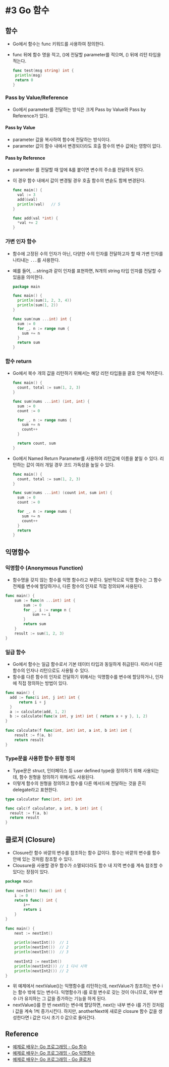 # #3 Go 함수

## 함수

- Go에서 함수는 func 키워드를 사용하여 정의한다.
- func 뒤에 함수 명을 적고, ()에 전달할 parameter를 적으며, () 뒤에 리턴 타입을 적는다.

   ```go
  func test(msg string) int {
    println(msg)
    return 0
  }
  ```

### Pass by Value/Reference

- Go에서 parameter를 전달하는 방식은 크게 Pass by Value와 Pass by Reference가 있다.

#### Pass by Value

- parameter 값을 복사하여 함수에 전달하는 방식이다.
- parameter 값이 함수 내에서 변경되더라도 호출 함수의 변수 값에는 영향이 없다.

#### Pass by Reference

- parameter 를 전달할 때 앞에 &를 붙이면 변수의 주소를 전달하게 된다.
- 이 경우 함수 내에서 값이 변경될 경우 호출 함수의 변숟도 함께 변경된다.

  ```go  
  func main() {
    val := 3
    add(&val)
    println(val)   // 5
  }

  func add(val *int) {
    *val += 2
  }
  ```

### 가변 인자 함수

- 함수에 고정된 수의 인자가 아닌, 다양한 수의 인자를 전달하고자 할 때 가변 인자를 나타내는 `...`를 사용한다.
- 예를 들어, ...string과 같이 인자를 표현하면, N개의 string 타입 인자를 전달할 수 있음을 의미한다.

  ```go
  package main
  
  func main() {
    println(sum(1, 2, 3, 4))
    println(sum(1, 2))
  }

  func sum(num ...int) int {
    sum := 0
    for _, n := range num {
      sum += n
    }
    return sum
  }
  ```


### 함수 return

- Go에서 복수 개의 값을 리턴하기 위해서는 해당 리턴 타입들을 괄호 안에 적어준다.

  ```go
  func main() {
    count, total := sum(1, 2, 3)
  }

  func sum(nums ...int) (int, int) {
    sum := 0
    count := 0

    for _, n := range nums {
      sum += n
      count++
    }

    return count, sum
  }
  ```

- Go에서 Named Return Parameter를 사용하여 리턴값에 이름을 붙일 수 있다. 리턴하는 값이 여러 개일 경우 코드 가독성을 높일 수 있다.

  ```go
  func main() {
    count, total := sum(1, 2, 3)
  }

  func sum(nums ...int) (count int, sum int) {
    sum := 0
    count := 0

    for _, n := range nums {
      sum += n
      count++
    }
    return
  }
  ```

## 익명함수

### 익명함수 (Anonymous Function)

- 함수명을 갖지 않는 함수를 익명 함수라고 부른다. 일반적으로 익명 함수는 그 함수 전체를 변수에 할당하거나, 다른 함수의 인자로 직접 정의되며 사용된다.

```go
func main() {
    sum := func(n ...int) int {
        sum := 0
        for _, i := range n {
            sum += i
        }
        return sum
    }
    result := sum(1, 2, 3)
}
```

### 일급 함수

- Go에서 함수는 일급 함수로서 기본 데이터 타입과 동일하게 취급된다. 따라서 다른 함수의 인자나 리턴으로도 사용될 수 있다.
- 함수를 다른 함수의 인자로 전달하기 위해서는 익명함수를 변수에 할당하거나, 인자에 직접 정의하는 방법이 있다.

```go
func main() {
  add := func(i int, j int) int {
      return i + j
  }
  a := calculate(add, 1, 2)
  b := calculate(func(x int, y int) int { return x + y }, 1, 2)
}
 
func calculate(f func(int, int) int, a int, b int) int {
    result := f(a, b)
    return result
}
```

### Type문을 사용한 함수 원형 정의

- Type문은 struct, 인터페이스 등 user defined type을 정의하기 위해 사용되는데, 함수 원형을 정의하기 위해서도 사용된다.
- 이렇게 함수의 원형을 정의하고 함수를 다른 메서드에 전달하는 것을 흔히 delegate라고 표현한다.

```go
type calculator func(int, int) int

func calc(f calculator, a int, b int) int {
  result := f(a, b)
  return result
}
```

## 클로저 (Closure)

- Closure란 함수 바깥의 변수를 참조하는 함수 값이다. 함수는 바깥의 변수를 함수 안에 있는 것처럼 참조할 수 있다.
- Clousure을 사용할 경우 함수가 소멸되더라도 함수 내 지역 변수를 계속 참조할 수 있다는 장점이 있다.

```go
package main
 
func nextInt() func() int {
    i := 0
    return func() int {
        i++
        return i
    }
}
 
func main() {
    next := nextInt()
 
    println(nextInt())  // 1
    println(nextInt())  // 2
    println(nextInt())  // 3
 
    nextInt2 := nextInt()
    println(nextInt2()) // 1 다시 시작
    println(nextInt2()) // 2
}
```

- 위 예제에서 nextValue()는 익명함수를 리턴하는데, nextValue가 참조하는 변수 i는 함수 밖에 있는 변수다. 익명함수가 i를 로컬 변수로 갖는 것이 아니므로, 외부 변수 i가 유지하는 그 값을 증가하는 기능을 하게 된다.
- nextValue()를 한 번 next라는 변수에 할당하면, next는 내부 변수 i를 가진 것처럼 i 값을 계속 1씩 증가시킨다. 하지만, anotherNext에 새로운 closure 함수 값을 생성한다면 i 값은 다시 초기 0 값으로 돌아간다.

## Reference

- [예제로 배우는 Go 프로그래밍 - Go 함수](http://golang.site/go/article/9-Go-함수)
- [예제로 배우는 Go 프로그래밍 - Go 익명함수](http://golang.site/go/article/10-Go-익명함수)
- [예제로 배우는 Go 프로그래밍 - Go 클로저](http://golang.site/go/article/11-Go-클로저)
